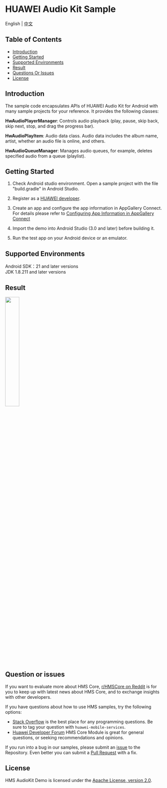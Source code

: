 # HUAWEI Audio Kit Sample

English | [中文](README_ZH.md)

## Table of Contents

 * [Introduction](#introduction)
 * [Getting Started](#getting-started)
 * [Supported Environments](#supported-environments)
 * [Result](#result)
 * [Questions Or Issues](#question-or-issues)
 * [License](#license)


## Introduction
The sample code encapsulates APIs of HUAWEI Audio Kit for Android with many sample projects for your reference. It provides the following classes:

**HwAudioPlayerManager**: Controls audio playback (play, pause, skip back, skip next, stop, and drag the progress bar).

**HwAudioPlayItem**: Audio data class. Audio data includes the album name, artist, whether an audio file is online, and others.

**HwAudioQueueManager**: Manages audio queues, for example, deletes specified audio from a queue (playlist).
	
## Getting Started

1. Check Android studio environment. Open a sample project with the file "build.gradle" in Android Studio.

2. Register as a [HUAWEI developer](https://developer.huawei.com/consumer/en/?ha_source=hms1).

3. Create an app and configure the app information in AppGallery Connect. For details please refer to [Configuring App Information in AppGallery Connect](https://developer.huawei.com/consumer/en/doc/development/Media-Guides/introduction-0000001050749665?ha_source=hms1)

4. Import the demo into Android Studio (3.0 and later) before building it.

5. Run the test app on your Android device or an emulator.
	
## Supported Environments
Android SDK：21 and later versions</br>
JDK 1.8.211 and later versions

## Result
<img src=“audio.gif”  width=30% > 

## Question or issues
If you want to evaluate more about HMS Core, [r/HMSCore on Reddit](https://www.reddit.com/r/HuaweiDevelopers/) is for you to keep up with latest news about HMS Core, and to exchange insights with other developers.

If you have questions about how to use HMS samples, try the following options:
- [Stack Overflow](https://stackoverflow.com/questions/tagged/huawei-mobile-services) is the best place for any programming questions. Be sure to tag your question with 
`huawei-mobile-services`.
- [Huawei Developer Forum](https://forums.developer.huawei.com/forumPortal/en/home?fid=0101187876626530001) HMS Core Module is great for general questions, or seeking recommendations and opinions.

If you run into a bug in our samples, please submit an [issue](https://github.com/HMS-Core/hms-audio-demo/issues) to the Repository. Even better you can submit a [Pull Request](https://github.com/HMS-Core/hms-audio-demo/pulls) with a fix.

##  License
HMS AudioKit Demo is licensed under the [Apache License, version 2.0](http://www.apache.org/licenses/LICENSE-2.0).
